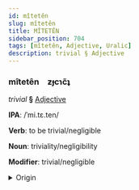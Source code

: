 ```yaml
---
id: mîtetên
slug: mîtetên
title: MÎTETÊN
sidebar_position: 704
tags: [mîtetên, Adjective, Uralic]
description: trivial § Adjective
---
```


### mîtetên&emsp;<span kind="abugida">ƶɟcɿc̃ʇ</span>

*trivial* **§** [Adjective](../../tags/Adjective)

**IPA**: /ˈmi.tɛ.ten/

**Verb**: to be trivial/negligible

**Noun**: triviality/negligibility

**Modifier**: trivial/negligible

<details>
    <summary>Origin</summary>
    Finnish mitätön [ˈmit̪æt̪ø̞n]<br/>
    <em>Uralic Language Family</em>
</details>
